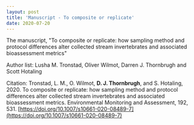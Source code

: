 ```yaml
---
layout: post
title: 'Manuscript - To composite or replicate'
date: 2020-07-20
---
```


The manuscript, "To composite or replicate: how sampling method and protocol differences alter collected stream invertebrates and associated bioassessment metrics"


Author list: Lusha M. Tronstad, Oliver Wilmot, Darren J. Thornbrugh and Scott Hotaling


Citation: Tronstad, L. M., O. Wilmot, **D. J. Thornbrugh**, and S. Hotaling, 2020. To composite or replicate: how sampling method and protocol differences alter collected stream invertebrates and associated bioassessment metrics. Environmental Monitoring and Assessment, 192, 531. [https://doi.org/10.1007/s10661-020-08489-7](https://doi.org/10.1007/s10661-020-08489-7)